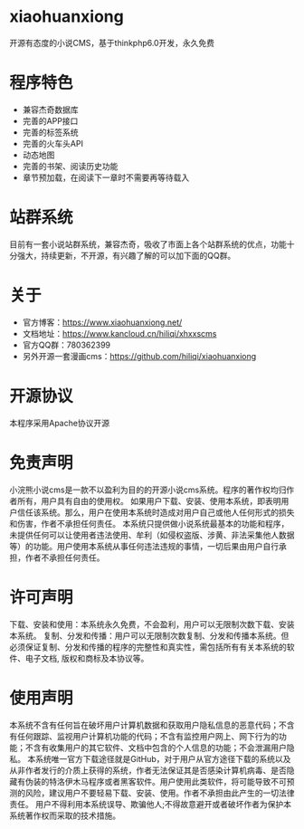 # xiaohuanxiong
开源有态度的小说CMS，基于thinkphp6.0开发，永久免费

# 程序特色
- 兼容杰奇数据库
- 完善的APP接口
- 完善的标签系统
- 完善的火车头API
- 动态地图
- 完善的书架、阅读历史功能
- 章节预加载，在阅读下一章时不需要再等待载入

# 站群系统
  目前有一套小说站群系统，兼容杰奇，吸收了市面上各个站群系统的优点，功能十分强大，持续更新，不开源，有兴趣了解的可以加下面的QQ群。

# 关于
- 官方博客：https://www.xiaohuanxiong.net/
- 文档地址：https://www.kancloud.cn/hiliqi/xhxxscms
- 官方QQ群：780362399
- 另外开源一套漫画cms：https://github.com/hiliqi/xiaohuanxiong

# 开源协议
本程序采用Apache协议开源

# 免责声明
小浣熊小说cms是一款不以盈利为目的的开源小说cms系统。程序的著作权均归作者所有，用户具有自由的使用权。
如果用户下载、安装、使用本系统，即表明用户信任该系统。那么，用户在使用本系统时造成对用户自己或他人任何形式的损失和伤害，作者不承担任何责任。
本系统只提供做小说系统最基本的功能和程序，未提供任何可以让使用者违法使用、牟利（如侵权盗版、涉黄、非法采集他人数据等）的功能。用户使用本系统从事任何违法违规的事情，一切后果由用户自行承担，作者不承担任何责任。

# 许可声明
下载、安装和使用：本系统永久免费，不会盈利，用户可以无限制次数下载、安装本系统。
复制、分发和传播：用户可以无限制次数复制、分发和传播本系统。但必须保证复制、分发和传播的程序的完整性和真实性，需包括所有有关本系统的软件、电子文档, 版权和商标及本协议等。

# 使用声明
本系统不含有任何旨在破坏用户计算机数据和获取用户隐私信息的恶意代码；不含有任何跟踪、监视用户计算机功能的代码；不含有监控用户网上、网下行为的功能；不含有收集用户的其它软件、文档中包含的个人信息的功能；不会泄漏用户隐私。
本系统唯一官方下载途径就是GitHub，对于用户从官方途径下载的系统以及从非作者发行的介质上获得的系统，作者无法保证其是否感染计算机病毒、是否隐藏有伪装的特洛伊木马程序或者黑客软件。用户使用此类软件，将可能导致不可预测的风险，建议用户不要轻易下载、安装、使用。作者不承担由此产生的一切法律责任。
用户不得利用本系统误导、欺骗他人;不得故意避开或者破坏作者为保护本系统著作权而采取的技术措施。
